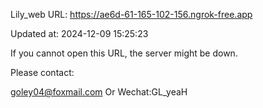 Lily_web URL: https://ae6d-61-165-102-156.ngrok-free.app

Updated at: 2024-12-09 15:25:23

If you cannot open this URL, the server might be down.

Please contact: 

goley04@foxmail.com Or Wechat:GL_yeaH